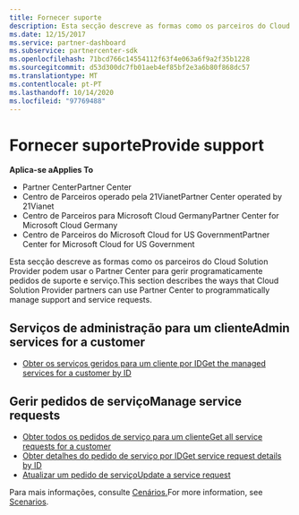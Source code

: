 ```yaml
---
title: Fornecer suporte
description: Esta secção descreve as formas como os parceiros do Cloud Solution Provider podem usar o Centro de Parceiros para gerir programaticamente pedidos de suporte e serviço.
ms.date: 12/15/2017
ms.service: partner-dashboard
ms.subservice: partnercenter-sdk
ms.openlocfilehash: 71bcd766c14554112f63f4e063a6f9a2f35b1228
ms.sourcegitcommit: d53d300dc7fb01aeb4ef85bf2e3a6b80f868dc57
ms.translationtype: MT
ms.contentlocale: pt-PT
ms.lasthandoff: 10/14/2020
ms.locfileid: "97769488"
---
```

# <a name="provide-support"></a><span data-ttu-id="0376b-103">Fornecer suporte</span><span class="sxs-lookup"><span data-stu-id="0376b-103">Provide support</span></span>

<span data-ttu-id="0376b-104">**Aplica-se a**</span><span class="sxs-lookup"><span data-stu-id="0376b-104">**Applies To**</span></span>

- <span data-ttu-id="0376b-105">Partner Center</span><span class="sxs-lookup"><span data-stu-id="0376b-105">Partner Center</span></span>
- <span data-ttu-id="0376b-106">Centro de Parceiros operado pela 21Vianet</span><span class="sxs-lookup"><span data-stu-id="0376b-106">Partner Center operated by 21Vianet</span></span>
- <span data-ttu-id="0376b-107">Centro de Parceiros para Microsoft Cloud Germany</span><span class="sxs-lookup"><span data-stu-id="0376b-107">Partner Center for Microsoft Cloud Germany</span></span>
- <span data-ttu-id="0376b-108">Centro de Parceiros do Microsoft Cloud for US Government</span><span class="sxs-lookup"><span data-stu-id="0376b-108">Partner Center for Microsoft Cloud for US Government</span></span>

<span data-ttu-id="0376b-109">Esta secção descreve as formas como os parceiros do Cloud Solution Provider podem usar o Partner Center para gerir programaticamente pedidos de suporte e serviço.</span><span class="sxs-lookup"><span data-stu-id="0376b-109">This section describes the ways that Cloud Solution Provider partners can use Partner Center to programmatically manage support and service requests.</span></span>

## <a name="admin-services-for-a-customer"></a><span data-ttu-id="0376b-110">Serviços de administração para um cliente</span><span class="sxs-lookup"><span data-stu-id="0376b-110">Admin services for a customer</span></span>

- [<span data-ttu-id="0376b-111">Obter os serviços geridos para um cliente por ID</span><span class="sxs-lookup"><span data-stu-id="0376b-111">Get the managed services for a customer by ID</span></span>](get-the-managed-services-for-a-customer-by-id.md)

## <a name="manage-service-requests"></a><span data-ttu-id="0376b-112">Gerir pedidos de serviço</span><span class="sxs-lookup"><span data-stu-id="0376b-112">Manage service requests</span></span>

- [<span data-ttu-id="0376b-113">Obter todos os pedidos de serviço para um cliente</span><span class="sxs-lookup"><span data-stu-id="0376b-113">Get all service requests for a customer</span></span>](get-all-service-requests-for-a-customer.md)
- [<span data-ttu-id="0376b-114">Obter detalhes do pedido de serviço por ID</span><span class="sxs-lookup"><span data-stu-id="0376b-114">Get service request details by ID</span></span>](get-service-request-details-by-id.md)
- [<span data-ttu-id="0376b-115">Atualizar um pedido de serviço</span><span class="sxs-lookup"><span data-stu-id="0376b-115">Update a service request</span></span>](update-a-service-request.md)

<span data-ttu-id="0376b-116">Para mais informações, consulte [Cenários.](scenarios.md)</span><span class="sxs-lookup"><span data-stu-id="0376b-116">For more information, see [Scenarios](scenarios.md).</span></span>
